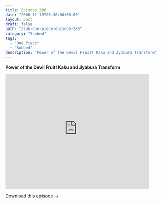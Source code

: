 ```yaml
---
title: Episode 286
date: "2006-11-19T05:30:00+00:00"
layout: post
draft: false
path: "/sub-one-piece-episode-286"
category: "Subbed"
tags:
  - "One Piece"
  - "Subbed"
description: "Power of the Devil Fruit! Kaku and Jyabura Transform"
---
```


**Power of the Devil Fruit! Kaku and Jyabura Transform**

<iframe width="640" height="360" src="https://www.rapidvideo.com/e/FXQHQ9P4KV" frameborder="0" marginwidth=0 marginheight=0 scrolling=no allowfullscreen style="max-width:90%;"></iframe>

<a href="http://ouo.io/qs/eCodkFEQ?s=https://www.rapidvideo.com/d/FXQHQ9P4KV" class="styled_a">Download this episode →</a>

